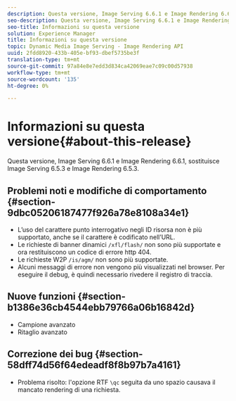 ```yaml
---
description: Questa versione, Image Serving 6.6.1 e Image Rendering 6.6.1, sostituisce Image Serving 6.5.3 e Image Rendering 6.5.3.
seo-description: Questa versione, Image Serving 6.6.1 e Image Rendering 6.6.1, sostituisce Image Serving 6.5.3 e Image Rendering 6.5.3.
seo-title: Informazioni su questa versione
solution: Experience Manager
title: Informazioni su questa versione
topic: Dynamic Media Image Serving - Image Rendering API
uuid: 2fdd8920-433b-405e-bf93-dbef5735be3f
translation-type: tm+mt
source-git-commit: 97a84e8e7edd3d834ca42069eae7c09c00d57938
workflow-type: tm+mt
source-wordcount: '135'
ht-degree: 0%

---
```



# Informazioni su questa versione{#about-this-release}

Questa versione, Image Serving 6.6.1 e Image Rendering 6.6.1, sostituisce Image Serving 6.5.3 e Image Rendering 6.5.3.

## Problemi noti e modifiche di comportamento {#section-9dbc05206187477f926a78e8108a34e1}

* L’uso del carattere punto interrogativo negli ID risorsa non è più supportato, anche se il carattere è codificato nell’URL.
* Le richieste di banner dinamici `/xfl/flash/` non sono più supportate e ora restituiscono un codice di errore http 404.
* Le richieste W2P `/is/agm/` non sono più supportate.
* Alcuni messaggi di errore non vengono più visualizzati nel browser. Per eseguire il debug, è quindi necessario rivedere il registro di traccia.

## Nuove funzioni {#section-b1386e36cb4544ebb79766a06b16842d}

* Campione avanzato
* Ritaglio avanzato

## Correzione dei bug {#section-58dff74d56f64edeadf8f8b97b7a4161}

* Problema risolto: l&#39;opzione RTF `\qc` seguita da uno spazio causava il mancato rendering di una richiesta.

